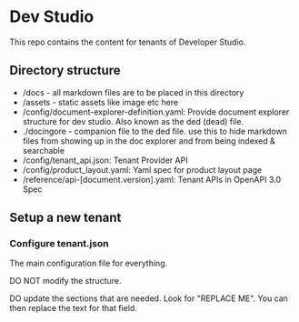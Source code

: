 # Dev Studio

This repo contains the content for tenants of Developer Studio.


## Directory structure

- /docs - all markdown files are to be placed in this directory
- /assets -  static assets like image etc here
- /config/document-explorer-definition.yaml: Provide document explorer structure for dev studio.  Also known as the ded (dead) file.
- ./docingore - companion file to the ded file.  use this to hide markdown files from showing up in the doc explorer and from being indexed & searchable
- /config/tenant_api.json: Tenant Provider API 
- /config/product_layout.yaml: Yaml spec for product layout page
- /reference/api-[document.version].yaml: Tenant APIs in OpenAPI 3.0 Spec

## Setup a new tenant

### Configure tenant.json

The main configuration file for everything.

DO NOT modify the structure.

DO update the sections that are needed.  Look for "REPLACE ME".  You can then replace the text for that field.
